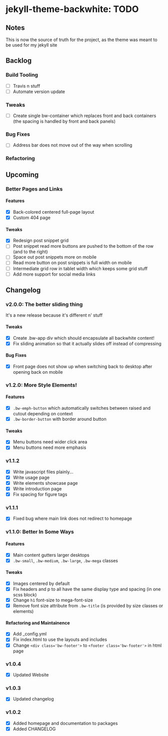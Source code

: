 jekyll-theme-backwhite: TODO
=============================================================

Notes
-------------------------------------------------------------

This is now the source of truth for the project, as the
theme was meant to be used for my jekyll site

Backlog
-------------------------------------------------------------

### Build Tooling

- [ ] Travis n stuff
- [ ] Automate version update

### Tweaks

- [ ] Create single bw-container which replaces 
front and back containers (the spacing is handled by 
front and back panels)

### Bug Fixes

- [ ] Address bar does not move out of the way when scrolling

### Refactoring

Upcoming
-------------------------------------------------------------

### Better Pages and Links

#### Features

- [x] Back-colored centered full-page layout
- [x] Custom 404 page

#### Tweaks

- [x] Redesign post snippet grid
- [ ] Post snippet read more buttons are pushed to the bottom of the row (and to the right)
- [ ] Space out post snippets more on mobile
- [ ] Read more button on post snippets is full width on mobile
- [ ] Intermediate grid row in tablet width which keeps some grid stuff
- [ ] Add more support for social media links

Changelog
-------------------------------------------------------------

### v2.0.0: The better sliding thing

It's a new release because it's different n' stuff

#### Tweaks

- [x] Create .bw-app div which should encapsulate all 
backwhite content!
- [x] Fix sliding animation so that it actually slides 
off instead of compressing

#### Bug Fixes

- [x] Front page does not show up when switching back to 
desktop after opening back on mobile

### v1.2.0: More Style Elements!

#### Features

- [x] `.bw-emph-button` which automatically switches between 
raised and cutout depending on context
- [x] `.bw-border-button` with border around button

#### Tweaks

- [x] Menu buttons need wider click area
- [x] Menu buttons need more emphasis

### v1.1.2

- [x] Write javascript files plainly...
- [x] Write usage page
- [x] Write elements showcase page
- [x] Write introduction page
- [x] Fix spacing for figure tags

### v1.1.1

- [x] Fixed bug where main link does not redirect to homepage

### v1.1.0: Better In Some Ways

#### Features

- [x] Main content gutters larger desktops
- [x] `.bw-small`, `.bw-medium`, `.bw-large`, 
        `.bw-mega` classes

#### Tweaks

- [x] Images centered by default
- [x] Fix headers and p to all have the same display type 
        and spacing (in one scss block)
- [x] Change `h1` font-size to mega-font-size
- [x] Remove font size attribute from `.bw-title` (is
        provided by size classes or elements)

#### Refactoring and Maintainence

- [x] Add _config.yml
- [x] Fix index.html to use the layouts and includes
- [x] Change `<div class='bw-footer'>` to 
        `<footer class='bw-footer'>` in html page

### v1.0.4

- [x] Updated Website

### v1.0.3

- [x] Updated changelog

### v1.0.2

- [x] Added homepage and documentation to packages
- [x] Added CHANGELOG
